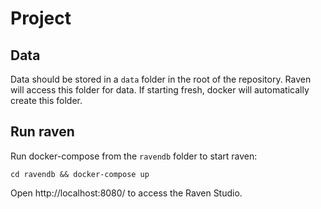 # Project

## Data

Data should be stored in a `data` folder in the root of the repository. Raven will access this folder for data. If starting fresh, docker will automatically create this folder.

## Run raven

Run docker-compose from the `ravendb` folder to start raven:

```
cd ravendb && docker-compose up
```

Open http://localhost:8080/ to access the Raven Studio.
